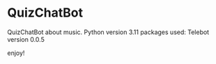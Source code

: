 # QuizChatBot
QuizChatBot about music. 
Python version 3.11
packages used: Telebot version 0.0.5

enjoy!
